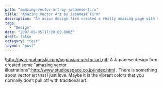 ```yaml
---
path: "amazing-vector-art-by-japanese-firm"
title: "Amazing Vector Art by Japanese Firm"
description: "An asian design firm created a really amazing page with vector artwork."
tags: 
  - "Design"
date: "2007-05-05T17:00:00.000Z"
draft: false
category: "test"
layout: "post"
---
```


!http://marcgrabanski.com/img/asian-vector-art.gif! A Japanese design firm created some "amazing vector illustrations":http://www.studioespace.co.jp/index.html . There is something about vector art that I just love. Maybe it is the vibrant colors that you normally don't pull off with traditional art.